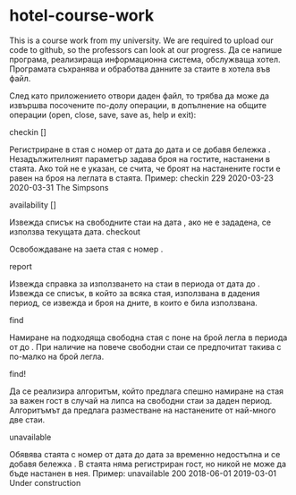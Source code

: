 # hotel-course-work
This is a course work from my university. We are required to upload our code to github, so the professors can look at our progress.
Да се напише програма, реализираща информационна система, обслужваща хотел. Програмата съхранява и обработва данните за стаите в хотела във файл.

След като приложението отвори даден файл, то трябва да може да извършва посочените по-долу операции, в допълнение на общите операции (open, close, save, save as, help и exit):

checkin <room> <from> <to> <note> [<guests>]

Регистриране в стая с номер <room> от дата <from> до дата <to> и се добавя бележка <note>. Незадължителният параметър <guests> задава броя на гостите, настанени в стаята. Ако той не е указан, се счита, че броят на настанените гости е равен на броя на леглата в стаята.
Пример: checkin 229 2020-03-23 2020-03-31 The Simpsons

availability [<date>]

Извежда списък на свободните стаи на дата <date>, ако не е зададена, се използва текущата дата.
checkout <room>

Освобождаване на заета стая с номер <room>.

report <from> <to>

Извежда справка за използването на стаи в периода от дата <from> до <to>. Извежда се списък, в който за всяка стая, използвана в дадения период, се извежда и броя на дните, в които е била използвана.

find <beds> <from> <to>

Намиране на подходяща свободна стая с поне <beds> на брой легла в периода от <from> до <to>. При наличие на повече свободни стаи се предпочитат такива с по-малко на брой легла.

find! <beds> <from> <to>

Да се реализира алгоритъм, който предлага спешно намиране на стая за важен гост в случай на липса на свободни стаи за даден период. Алгоритъмът да предлага разместване на настанените от най-много две стаи.

unavailable <room> <from> <to> <note>

Обявява стаята с номер <room> от дата <from> до дата <to> за временно недостъпна и се добавя бележка <note>. В стаята няма регистриран гост, но никой не може да бъде настанен в нея.
Пример:
unavailable 200 2018-06-01 2019-03-01 Under construction